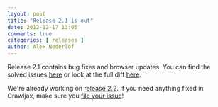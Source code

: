 ```yaml
---
layout: post
title: "Release 2.1 is out"
date: 2012-12-17 13:05
comments: true
categories: [ releases ]
author: Alex Nederlof
---
```

Release 2.1 contains bug fixes and browser updates. You can find the solved issues [here](https://github.com/crawljax/crawljax/issues?milestone=1&state=closed) or look at the full diff [here](https://github.com/crawljax/crawljax/compare/crawljax-2.0...crawljax-2.1).

We're already working on [release 2.2](https://github.com/crawljax/crawljax/issues?milestone=2). If you need anything fixed in Crawljax, make sure you [file your issue](https://github.com/crawljax/crawljax/issues)!
